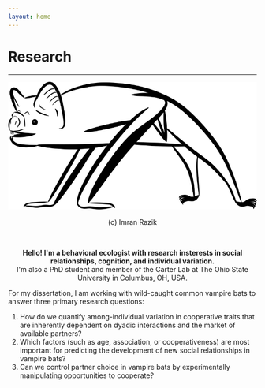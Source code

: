 ```yaml
---
layout: home
---
```

# Research
--- 
![Vampire bat digital drawing - Copyright (c) 2020 Imran Razik](/assets/vampterrestrial.png) <br/>
<p align="center"> 
 (c) Imran Razik
</p> 

<br/>

<p align="center">
  <b/> Hello! I'm a behavioral ecologist with research insterests in social relationships, cognition, and individual variation. </b> </br>
  I'm also a PhD student and member of the Carter Lab at The Ohio State University in Columbus, OH, USA. <br/> 
</p>  
  
  
For my dissertation, I am working with wild-caught common vampire bats to answer three primary research questions: <br/>
1. How do we quantify among-individual variation in cooperative traits that are inherently dependent on dyadic interactions and the market of available partners?
2. Which factors (such as age, association, or cooperativeness) are most important for predicting the development of new social relationships in vampire bats? 
3. Can we control partner choice in vampire bats by experimentally manipulating opportunities to cooperate?

